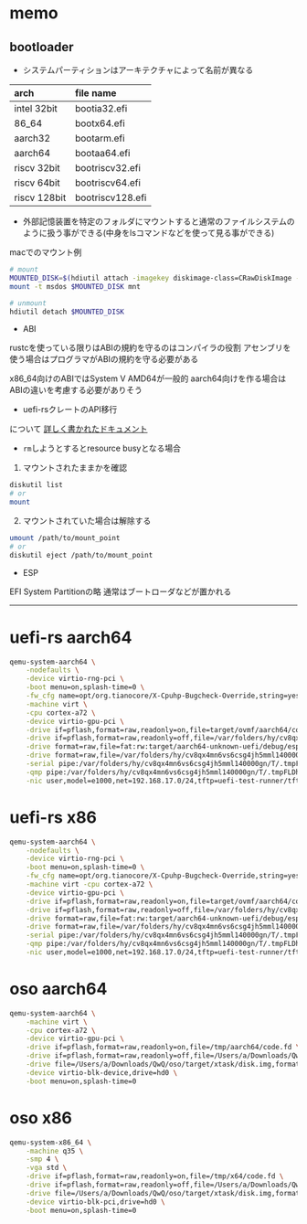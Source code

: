 # memo

## bootloader

- システムパーティションはアーキテクチャによって名前が異なる

| arch         | file name        |
| :----------- | :--------------- |
| intel 32bit  | bootia32.efi     |
| 86_64        | bootx64.efi      |
| aarch32      | bootarm.efi      |
| aarch64      | bootaa64.efi     |
| riscv 32bit  | bootriscv32.efi  |
| riscv 64bit  | bootriscv64.efi  |
| riscv 128bit | bootriscv128.efi |

- 外部記憶装置を特定のフォルダにマウントすると通常のファイルシステムのように扱う事ができる(中身をlsコマンドなどを使って見る事ができる)

macでのマウント例

```sh
# mount
MOUNTED_DISK=$(hdiutil attach -imagekey diskimage-class=CRawDiskImage -nomount ./disk.img)
mount -t msdos $MOUNTED_DISK mnt

# unmount
hdiutil detach $MOUNTED_DISK
```

- ABI

rustcを使っている限りはABIの規約を守るのはコンパイラの役割
アセンブリを使う場合はプログラマがABIの規約を守る必要がある

x86_64向けのABIではSystem V AMD64が一般的
aarch64向けを作る場合はABIの違いを考慮する必要がありそう

- uefi-rsクレートのAPI移行

について [詳しく書かれたドキュメント](https://github.com/rust-osdev/uefi-rs/blob/13c1c2be2b17edd73a9565d89431a9266273f8a8/docs/funcs_migration.md?plain=1#L50)

- `rm`しようとするとresource busyとなる場合

1. マウントされたままかを確認

```sh
diskutil list
# or
mount
```

2. マウントされていた場合は解除する

```sh
umount /path/to/mount_point
# or
diskutil eject /path/to/mount_point
```

- ESP

EFI System Partitionの略
通常はブートローダなどが置かれる

---

# uefi-rs aarch64

```sh
qemu-system-aarch64 \
	-nodefaults \
	-device virtio-rng-pci \
	-boot menu=on,splash-time=0 \
	-fw_cfg name=opt/org.tianocore/X-Cpuhp-Bugcheck-Override,string=yes \
	-machine virt \
	-cpu cortex-a72 \
	-device virtio-gpu-pci \
	-drive if=pflash,format=raw,readonly=on,file=target/ovmf/aarch64/code.fd \
	-drive if=pflash,format=raw,readonly=off,file=/var/folders/hy/cv8qx4mn6vs6csg4jh5mml140000gn/T/.tmpFLDhad/ovmf_vars \
	-drive format=raw,file=fat:rw:target/aarch64-unknown-uefi/debug/esp \
	-drive format=raw,file=/var/folders/hy/cv8qx4mn6vs6csg4jh5mml140000gn/T/.tmpFLDhad/test_disk.fat.img \
	-serial pipe:/var/folders/hy/cv8qx4mn6vs6csg4jh5mml140000gn/T/.tmpFLDhad/serial \
	-qmp pipe:/var/folders/hy/cv8qx4mn6vs6csg4jh5mml140000gn/T/.tmpFLDhad/qemu-monitor \
	-nic user,model=e1000,net=192.168.17.0/24,tftp=uefi-test-runner/tftp/,bootfile=fake-boot-file
```

# uefi-rs x86

```sh
qemu-system-aarch64 \
	-nodefaults \
	-device virtio-rng-pci \
	-boot menu=on,splash-time=0 \
	-fw_cfg name=opt/org.tianocore/X-Cpuhp-Bugcheck-Override,string=yes \
	-machine virt -cpu cortex-a72 \
	-device virtio-gpu-pci \
	-drive if=pflash,format=raw,readonly=on,file=target/ovmf/aarch64/code.fd \
	-drive if=pflash,format=raw,readonly=off,file=/var/folders/hy/cv8qx4mn6vs6csg4jh5mml140000gn/T/.tmpFLDhad/ovmf_vars \
	-drive format=raw,file=fat:rw:target/aarch64-unknown-uefi/debug/esp \
	-drive format=raw,file=/var/folders/hy/cv8qx4mn6vs6csg4jh5mml140000gn/T/.tmpFLDhad/test_disk.fat.img \
	-serial pipe:/var/folders/hy/cv8qx4mn6vs6csg4jh5mml140000gn/T/.tmpFLDhad/serial \
	-qmp pipe:/var/folders/hy/cv8qx4mn6vs6csg4jh5mml140000gn/T/.tmpFLDhad/qemu-monitor \
	-nic user,model=e1000,net=192.168.17.0/24,tftp=uefi-test-runner/tftp/,bootfile=fake-boot-file
```

# oso aarch64

```sh
qemu-system-aarch64 \
	-machine virt \
	-cpu cortex-a72 \
	-device virtio-gpu-pci \
	-drive if=pflash,format=raw,readonly=on,file=/tmp/aarch64/code.fd \
	-drive if=pflash,format=raw,readonly=off,file=/Users/a/Downloads/QwQ/oso/target/xtask/ovmf_vars \
	-drive file=/Users/a/Downloads/QwQ/oso/target/xtask/disk.img,format=raw,if=none,id=hd0 \
	-device virtio-blk-device,drive=hd0 \
	-boot menu=on,splash-time=0
```

# oso x86

```sh
qemu-system-x86_64 \
	-machine q35 \
	-smp 4 \
	-vga std \
	-drive if=pflash,format=raw,readonly=on,file=/tmp/x64/code.fd \
	-drive if=pflash,format=raw,readonly=off,file=/Users/a/Downloads/QwQ/oso/target/xtask/ovmf_vars \
	-drive file=/Users/a/Downloads/QwQ/oso/target/xtask/disk.img,format=raw,if=none,id=hd0 \
	-device virtio-blk-pci,drive=hd0 \
	-boot menu=on,splash-time=0
```
